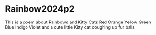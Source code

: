 # Rainbow2024p2
This is a poem about Rainbows and Kitty Cats
Red
Orange
Yellow
Green
Blue
Indigo
Violet
and a cute little Kitty cat coughing up fur balls
